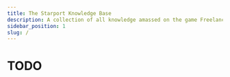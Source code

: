 ```yaml
---
title: The Starport Knowledge Base
description: A collection of all knowledge amassed on the game Freelancer
sidebar_position: 1
slug: /
---
```


# TODO